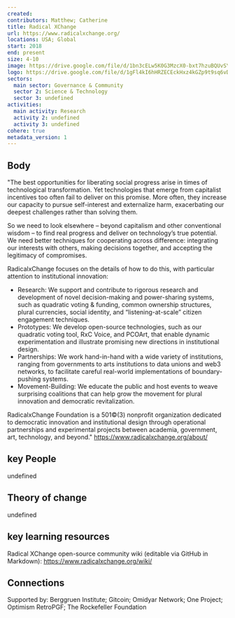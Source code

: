 ```yaml
---
created:
contributors: Matthew; Catherine
title: Radical XChange
url: https://www.radicalxchange.org/ 
locations: USA; Global
start: 2018
end: present
size: 4-10
image: https://drive.google.com/file/d/1bn3cELw5K0G3MzcX0-bxt7hzuBQUvSYi/view?usp=drive_link
logo: https://drive.google.com/file/d/1gFl4kI6hHRZECEckHxz4kGZp9t9sq6vD/view?usp=drive_link
sectors:
  main sector: Governance & Community
  sector 2: Science & Technology
  sector 3: undefined
activities: 
  main activity: Research
  activity 2: undefined
  activity 3: undefined
cohere: true
metadata_version: 1
---
```



## Body

"The best opportunities for liberating social progress arise in times of technological transformation. Yet technologies that emerge from capitalist incentives too often fail to deliver on this promise. More often, they increase our capacity to pursue self-interest and externalize harm, exacerbating our deepest challenges rather than solving them.

So we need to look elsewhere – beyond capitalism and other conventional wisdom – to find real progress and deliver on technology’s true potential. We need better techniques for cooperating across difference: integrating our interests with others, making decisions together, and accepting the legitimacy of compromises.

RadicalxChange focuses on the details of how to do this, with particular attention to institutional innovation:

- Research: We support and contribute to rigorous research and development of novel decision-making and power-sharing systems, such as quadratic voting & funding, common ownership structures, plural currencies, social identity, and “listening-at-scale” citizen engagement techniques.
- Prototypes: We develop open-source technologies, such as our quadratic voting tool, RxC Voice, and PCOArt, that enable dynamic experimentation and illustrate promising new directions in institutional design.
- Partnerships: We work hand-in-hand with a wide variety of institutions, ranging from governments to arts institutions to data unions and web3 networks, to facilitate careful real-world implementations of boundary-pushing systems.
- Movement-Building: We educate the public and host events to weave surprising coalitions that can help grow the movement for plural innovation and democratic revitalization.

RadicalxChange Foundation is a 501©(3) nonprofit organization dedicated to democratic innovation and institutional design through operational partnerships and experimental projects between academia, government, art, technology, and beyond."
https://www.radicalxchange.org/about/ 

## key People

undefined

## Theory of change

undefined

## key learning resources

Radical XChange open-source community wiki (editable via GitHub in Markdown): https://www.radicalxchange.org/wiki/ 

## Connections

Supported by: Berggruen Institute; Gitcoin; Omidyar Network; One Project; Optimism RetroPGF; The Rockefeller Foundation



